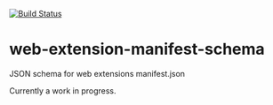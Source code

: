[![Build Status](https://travis-ci.org/mozilla/web-extension-manifest-schema.svg?branch=master)](https://travis-ci.org/mozilla/web-extension-manifest-schema)

# web-extension-manifest-schema

JSON schema for web extensions manifest.json

Currently a work in progress.
